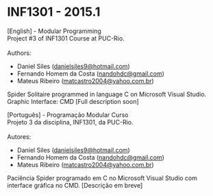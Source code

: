 # INF1301 - 2015.1
[English] - Modular Programming
<br>Project #3 of INF1301 Course at PUC-Rio.</br>
<br>Authors:</br> 
- Daniel Siles (danielsiles9@hotmail.com)
- Fernando Homem da Costa (nandohdc@gmail.com)
- Mateus Ribeiro (matcastro2004@yahoo.com.br)

Spider Solitaire programmed in language C on Microsoft Visual Studio.
Graphic Interface: CMD
[Full description soon]

[Português] - Programação Modular Curso
<br>Projeto 3 da disciplina, INF1301, da PUC-Rio.</br>
<br>Autores:</br>
- Daniel Siles (danielsiles9@hotmail.com)
- Fernando Homem da Costa (nandohdc@gmail.com)
- Mateus Ribeiro (matcastro2004@yahoo.com.br)

Paciência Spider programado em C no Microsoft Visual Studio com interface gráfica no CMD.
[Descrição em breve]
